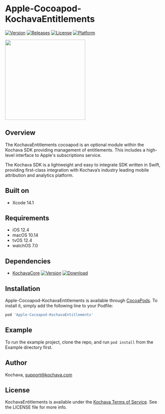 # Apple-Cocoapod-KochavaEntitlements

[![Version](https://img.shields.io/cocoapods/v/Apple-Cocoapod-KochavaEntitlements.svg?style=flat)](https://cocoapods.org/pods/Apple-Cocoapod-KochavaEntitlements)
[![Releases](https://img.shields.io/github/v/release/kochava/Apple-SwiftPackage-KochavaEntitlements?include_prereleases&sort=semver)](https://github.com/Kochava/Apple-SwiftPackage-KochavaEntitlements/releases)
[![License](https://img.shields.io/cocoapods/l/Apple-Cocoapod-KochavaEntitlements.svg?style=flat)](https://cocoapods.org/pods/Apple-Cocoapod-KochavaEntitlements)
[![Platform](https://img.shields.io/cocoapods/p/Apple-Cocoapod-KochavaEntitlements.svg?style=flat)](https://cocoapods.org/pods/Apple-Cocoapod-KochavaEntitlements)

<img src="https://storage.googleapis.com/kochava-web/2016/07/Kochava-horizontal-black-800x154.png" width="260" />

## Overview

The KochavaEntitlements cocoapod is an optional module within the Kochava SDK providing management of entitlements.  This includes a high-level interface to Apple's subscriptions service.

The Kochava SDK is a lightweight and easy to integrate SDK written in Swift, providing first-class integration with Kochava’s industry leading mobile attribution and analytics platform.

## Built on

* Xcode 14.1

## Requirements

* iOS 12.4
* macOS 10.14
* tvOS 12.4
* watchOS 7.0

## Dependencies

* [KochavaCore](https://cocoapods.org/pods/Apple-Cocoapod-KochavaCore)
[![Version](https://img.shields.io/cocoapods/v/Apple-Cocoapod-KochavaCore.svg?style=flat)](https://cocoapods.org/pods/Apple-Cocoapod-KochavaCore) [![Download](https://img.shields.io/github/v/release/kochava/Apple-SwiftPackage-KochavaCore?include_prereleases&sort=semver)](https://github.com/Kochava/Apple-SwiftPackage-KochavaCore/releases)

## Installation

Apple-Cocoapod-KochavaEntitlements is available through [CocoaPods](https://cocoapods.org).
To install it, simply add the following line to your Podfile:

```ruby
pod 'Apple-Cocoapod-KochavaEntitlements'
```

## Example

To run the example project, clone the repo, and run `pod install` from the Example directory first.

## Author

Kochava, support@kochava.com

## License

KochavaEntitlements is available under the [Kochava Terms of Service](https://www.kochava.com/terms-of-service/). See the LICENSE file for more info.

